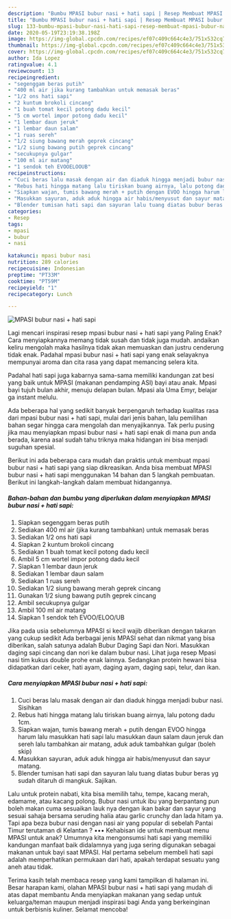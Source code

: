 ```yaml
---
description: "Bumbu MPASI bubur nasi + hati sapi | Resep Membuat MPASI bubur nasi + hati sapi Yang Paling Enak"
title: "Bumbu MPASI bubur nasi + hati sapi | Resep Membuat MPASI bubur nasi + hati sapi Yang Paling Enak"
slug: 133-bumbu-mpasi-bubur-nasi-hati-sapi-resep-membuat-mpasi-bubur-nasi-hati-sapi-yang-paling-enak
date: 2020-05-19T23:19:38.198Z
image: https://img-global.cpcdn.com/recipes/ef07c409c664c4e3/751x532cq70/mpasi-bubur-nasi-hati-sapi-foto-resep-utama.jpg
thumbnail: https://img-global.cpcdn.com/recipes/ef07c409c664c4e3/751x532cq70/mpasi-bubur-nasi-hati-sapi-foto-resep-utama.jpg
cover: https://img-global.cpcdn.com/recipes/ef07c409c664c4e3/751x532cq70/mpasi-bubur-nasi-hati-sapi-foto-resep-utama.jpg
author: Ida Lopez
ratingvalue: 4.1
reviewcount: 13
recipeingredient:
- "segenggam beras putih"
- "400 ml air jika kurang tambahkan untuk memasak beras"
- "1/2 ons hati sapi"
- "2 kuntum brokoli cincang"
- "1 buah tomat kecil potong dadu kecil"
- "5 cm wortel impor potong dadu kecil"
- "1 lembar daun jeruk"
- "1 lembar daun salam"
- "1 ruas sereh"
- "1/2 siung bawang merah geprek cincang"
- "1/2 siung bawang putih geprek cincang"
- "secukupnya gulgar"
- "100 ml air matang"
- "1 sendok teh EVOOELOOUB"
recipeinstructions:
- "Cuci beras lalu masak dengan air dan diaduk hingga menjadi bubur nasi. Sisihkan"
- "Rebus hati hingga matang lalu tiriskan buang airnya, lalu potong dadu 1cm."
- "Siapkan wajan, tumis bawang merah + putih dengan EVOO hingga harum lalu masukkan hati sapi lalu masukkan daun salam daun jeruk dan sereh lalu tambahkan air matang, aduk aduk tambahkan gulgar (boleh skip)"
- "Masukkan sayuran, aduk aduk hingga air habis/menyusut dan sayur matang."
- "Blender tumisan hati sapi dan sayuran lalu tuang diatas bubur beras yg sudah ditaruh di mangkuk. Sajikan."
categories:
- Resep
tags:
- mpasi
- bubur
- nasi

katakunci: mpasi bubur nasi 
nutrition: 289 calories
recipecuisine: Indonesian
preptime: "PT33M"
cooktime: "PT59M"
recipeyield: "1"
recipecategory: Lunch

---
```



![MPASI bubur nasi + hati sapi](https://img-global.cpcdn.com/recipes/ef07c409c664c4e3/751x532cq70/mpasi-bubur-nasi-hati-sapi-foto-resep-utama.jpg)

Lagi mencari inspirasi resep mpasi bubur nasi + hati sapi yang Paling Enak? Cara menyiapkannya memang tidak susah dan tidak juga mudah. andaikan keliru mengolah maka hasilnya tidak akan memuaskan dan justru cenderung tidak enak. Padahal mpasi bubur nasi + hati sapi yang enak selayaknya mempunyai aroma dan cita rasa yang dapat memancing selera kita.

Padahal hati sapi juga kabarnya sama-sama memiliki kandungan zat besi yang baik untuk MPASI (makanan pendamping ASI) bayi atau anak. Mpasi bayi tujuh bulan akhir, menuju delapan bulan. Mpasi ala Uma Emyr, belajar ga instant melulu.

Ada beberapa hal yang sedikit banyak berpengaruh terhadap kualitas rasa dari mpasi bubur nasi + hati sapi, mulai dari jenis bahan, lalu pemilihan bahan segar hingga cara mengolah dan menyajikannya. Tak perlu pusing jika mau menyiapkan mpasi bubur nasi + hati sapi enak di mana pun anda berada, karena asal sudah tahu triknya maka hidangan ini bisa menjadi suguhan spesial.


Berikut ini ada beberapa cara mudah dan praktis untuk membuat mpasi bubur nasi + hati sapi yang siap dikreasikan. Anda bisa membuat MPASI bubur nasi + hati sapi menggunakan 14 bahan dan 5 langkah pembuatan. Berikut ini langkah-langkah dalam membuat hidangannya.

<!--inarticleads1-->

##### Bahan-bahan dan bumbu yang diperlukan dalam menyiapkan MPASI bubur nasi + hati sapi:

1. Siapkan segenggam beras putih
1. Sediakan 400 ml air (jika kurang tambahkan) untuk memasak beras
1. Sediakan 1/2 ons hati sapi
1. Siapkan 2 kuntum brokoli cincang
1. Sediakan 1 buah tomat kecil potong dadu kecil
1. Ambil 5 cm wortel impor potong dadu kecil
1. Siapkan 1 lembar daun jeruk
1. Sediakan 1 lembar daun salam
1. Sediakan 1 ruas sereh
1. Sediakan 1/2 siung bawang merah geprek cincang
1. Gunakan 1/2 siung bawang putih geprek cincang
1. Ambil secukupnya gulgar
1. Ambil 100 ml air matang
1. Siapkan 1 sendok teh EVOO/ELOO/UB


Jika pada usia sebelumnya MPASI si kecil wajib diberikan dengan takaran yang cukup sedikit Ada berbagai jenis MPASI sehat dan nikmat yang bisa diberikan, salah satunya adalah Bubur Daging Sapi dan Nori. Masukkan daging sapi cincang dan nori ke dalam bubur nasi. Lihat juga resep Mpasi nasi tim kukus double prohe enak lainnya. Sedangkan protein hewani bisa didapatkan dari ceker, hati ayam, daging ayam, daging sapi, telur, dan ikan. 

<!--inarticleads2-->

##### Cara menyiapkan MPASI bubur nasi + hati sapi:

1. Cuci beras lalu masak dengan air dan diaduk hingga menjadi bubur nasi. Sisihkan
1. Rebus hati hingga matang lalu tiriskan buang airnya, lalu potong dadu 1cm.
1. Siapkan wajan, tumis bawang merah + putih dengan EVOO hingga harum lalu masukkan hati sapi lalu masukkan daun salam daun jeruk dan sereh lalu tambahkan air matang, aduk aduk tambahkan gulgar (boleh skip)
1. Masukkan sayuran, aduk aduk hingga air habis/menyusut dan sayur matang.
1. Blender tumisan hati sapi dan sayuran lalu tuang diatas bubur beras yg sudah ditaruh di mangkuk. Sajikan.


Lalu untuk protein nabati, kita bisa memilih tahu, tempe, kacang merah, edamame, atau kacang polong. Bubur nasi untuk ibu yang berpantang pun boleh makan cuma sesuaikan lauk nya dengan ikan bakar dan sayur yang sesuai sahaja bersama seruding halia atau garlic crunchy dan lada hitam ya. Tapi apa beza bubur nasi dengan nasi air yang popular di sebelah Pantai Timur terutaman di Kelantan ? ••• Kehabisan ide untuk membuat menu MPASI untuk anak? Umumnya kita mengonsumsi hati sapi yang memiliki kandungan manfaat baik didalamnya yang juga sering digunakan sebagai makanan untuk bayi saat MPASI. Hal pertama sebelum membeli hati sapi adalah memperhatikan permukaan dari hati, apakah terdapat sesuatu yang aneh atau tidak. 

Terima kasih telah membaca resep yang kami tampilkan di halaman ini. Besar harapan kami, olahan MPASI bubur nasi + hati sapi yang mudah di atas dapat membantu Anda menyiapkan makanan yang sedap untuk keluarga/teman maupun menjadi inspirasi bagi Anda yang berkeinginan untuk berbisnis kuliner. Selamat mencoba!
